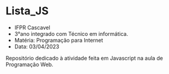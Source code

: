 # Lista_JS

- IFPR Cascavel
- 3°ano integrado com Técnico em informática.
- Matéria: Programação para Internet
- Data: 03/04/2023

Repositório dedicado à atividade feita em Javascript na aula de Programação Web.


